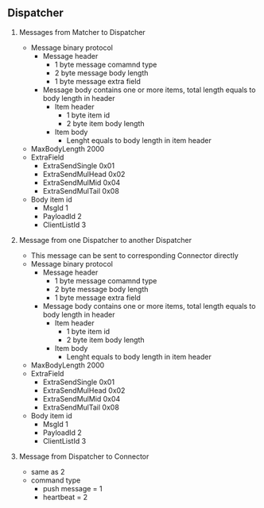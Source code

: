 ## Dispatcher

1. Messages from Matcher to Dispatcher
    * Message binary protocol
        * Message header
            * 1 byte message comamnd type
            * 2 byte message body length
            * 1 byte message extra field
        * Message body contains one or more items, total length equals to body length in header
            * Item header
                * 1 byte item id
                * 2 byte item body length
            * Item body
                * Lenght equals to body length in item header
    * MaxBodyLength 2000
    * ExtraField
        * ExtraSendSingle   0x01
        * ExtraSendMulHead  0x02
        * ExtraSendMulMid   0x04
        * ExtraSendMulTail  0x08
    * Body item id
        * MsgId         1
        * PayloadId     2
        * ClientListId  3

2. Message from one Dispatcher to another Dispatcher
    * This message can be sent to corresponding Connector directly
    * Message binary protocol
        * Message header
            * 1 byte message comamnd type
            * 2 byte message body length
            * 1 byte message extra field
        * Message body contains one or more items, total length equals to body length in header
            * Item header
                * 1 byte item id
                * 2 byte item body length
            * Item body
                * Lenght equals to body length in item header
    * MaxBodyLength 2000
    * ExtraField
        * ExtraSendSingle   0x01
        * ExtraSendMulHead  0x02
        * ExtraSendMulMid   0x04
        * ExtraSendMulTail  0x08
    * Body item id
        * MsgId         1
        * PayloadId     2
        * ClientListId  3

3. Message from Dispatcher to Connector
    * same as 2
    * command type
        * push message = 1
        * heartbeat    = 2

